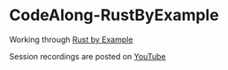 # CodeAlong-RustByExample

Working through [Rust by Example](https://doc.rust-lang.org/stable/rust-by-example/index.html)

Session recordings are posted on [YouTube](https://youtube.com/playlist?list=PLHzllR6SWjI8XVqSJUxZMsnChLv9PgWOs)